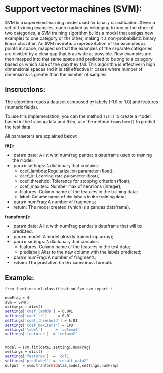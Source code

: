 # Support vector machines (SVM):
 SVM is a supervised learning model used for binary classification. Given a set of training examples, each marked as belonging to one or the other of two categories, a SVM training algorithm builds a model that assigns new examples to one category or the other, making it a non-probabilistic binary linear classifier. An SVM model is a representation of the examples as points in space, mapped so that the examples of the separate categories are divided by a clear gap that is as wide as possible. New examples are then mapped into that same space and predicted to belong to a category based on which side of the gap they fall. This algorithm is effective in high dimensional spaces and it is still effective in cases where number of dimensions is greater than the number of samples.


## Instructions:

The algorithm reads a dataset composed by labels (-1.0 or 1.0) and features (numeric fields).

To use this implementation, you can the method `fit()` to create a model based in the training data and then, use the method `transform()` to predict the test data.

All parameters are explained below:

**fit():**

- :param data:        A list with numFrag pandas's dataframe used to training the model.
- :param settings:    A dictionary that contains:
 	- coef_lambda:   Regularization parameter (float);
 	- coef_lr: Learning rate parameter (float);
 	- coef_threshold: Tolerance for stopping criterion (float);
 	- coef_maxIters: Number max of iterations (integer);
 	- features: 		   Column name of the features in the training data;
 	- label:          	 Column name of the labels   in the training data;
- :param numFrag:     A number of fragments;
- :return:            The model created (which is a pandas dataframe).

**transform():**

- :param data: A list with numFrag pandas's dataframe that will be predicted.
- :param model: A model already trained (np.array);
- :param settings: A dictionary that contains:
 	- features: Column name of the features in the test data;
 	- predlabel: Alias to the new column with the labels predicted;
- :param numFrag: A number of fragments;
- :return: The prediction (in the same input format).


## Example:


```sh
from functions.ml.classification.Svm.svm import *

numFrag = 4
svm = SVM()
settings = dict()
settings['coef_lambda'] = 0.001
settings['coef_lr']     = 0.01
settings['coef_threshold'] = 0.01
settings['coef_maxIters'] = 100
settings['label']      = 'column1'
settings['features']  = 'column2'


model = svm.fit(data1,settings,numFrag)
settings = dict()
settings['features']  = 'col1'
settings['predlabel'] = 'result_data2'
output 	= svm.tranform(data2,model,settings,numFrag)

```
